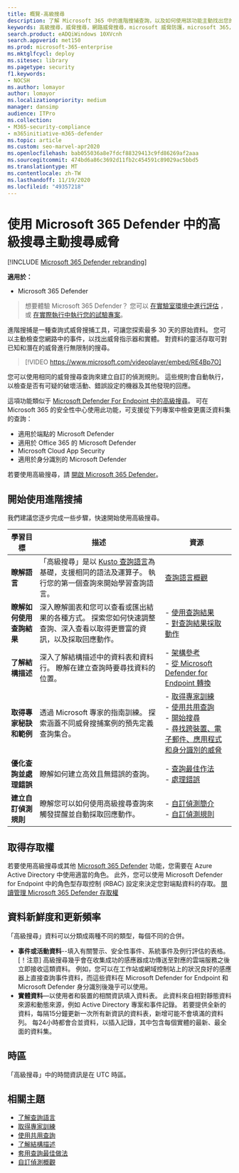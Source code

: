 ```yaml
---
title: 概覽-高級搜尋
description: 了解 Microsoft 365 中的進階搜捕查詢，以及如何使用該功能主動找出您的網路中的威脅和弱點
keywords: 高級搜尋，威脅搜尋，網路威脅搜尋，microsoft 威脅防護，microsoft 365，mtp，m365，搜尋，查詢，遙測，自訂偵測，schema，kusto，microsoft 365，Microsoft 威脅防護
search.product: eADQiWindows 10XVcnh
search.appverid: met150
ms.prod: microsoft-365-enterprise
ms.mktglfcycl: deploy
ms.sitesec: library
ms.pagetype: security
f1.keywords:
- NOCSH
ms.author: lomayor
author: lomayor
ms.localizationpriority: medium
manager: dansimp
audience: ITPro
ms.collection:
- M365-security-compliance
- m365initiative-m365-defender
ms.topic: article
ms.custom: seo-marvel-apr2020
ms.openlocfilehash: bab055036a8e7fdcf88329413c9fd86269af2aaa
ms.sourcegitcommit: 474bd6a86c3692d11fb2c454591c89029ac5bbd5
ms.translationtype: MT
ms.contentlocale: zh-TW
ms.lasthandoff: 11/19/2020
ms.locfileid: "49357218"
---
```

# <a name="proactively-hunt-for-threats-with-advanced-hunting-in-microsoft-365-defender"></a>使用 Microsoft 365 Defender 中的高級搜尋主動搜尋威脅

[!INCLUDE [Microsoft 365 Defender rebranding](../includes/microsoft-defender.md)]


**適用於：**
- Microsoft 365 Defender

> 想要體驗 Microsoft 365 Defender？ 您可以 [在實驗室環境中進行評估](https://aka.ms/mtp-trial-lab) ，或 [在實際執行中執行您的試驗專案](https://aka.ms/m365d-pilotplaybook)。
>

進階搜捕是一種查詢式威脅搜捕工具，可讓您探索最多 30 天的原始資料。 您可以主動檢查您網路中的事件，以找出威脅指示器和實體。 對資料的靈活存取可對已知和潛在的威脅進行無限制的搜尋。
<p></p>

> [!VIDEO https://www.microsoft.com/videoplayer/embed/RE4Bp7O]

您可以使用相同的威脅搜尋查詢來建立自訂的偵測規則。 這些規則會自動執行，以檢查是否有可疑的破壞活動、錯誤設定的機器及其他發現的回應。

這項功能類似于 [Microsoft Defender For Endpoint 中的高級搜尋](https://docs.microsoft.com/windows/security/threat-protection/microsoft-defender-atp/advanced-hunting-overview)。 可在 Microsoft 365 的安全性中心使用此功能，可支援從下列專案中檢查更廣泛資料集的查詢：

- 適用於端點的 Microsoft Defender
- 適用於 Office 365 的 Microsoft Defender
- Microsoft Cloud App Security
- 適用於身分識別的 Microsoft Defender

若要使用高級搜尋，請 [開啟 Microsoft 365 Defender](mtp-enable.md)。

## <a name="get-started-with-advanced-hunting"></a>開始使用進階搜捕

我們建議您逐步完成一些步驟，快速開始使用高級搜尋。

| 學習目標 | 描述 | 資源 |
|--|--|--|
| **瞭解語言** | 「高級搜尋」是以 [Kusto 查詢語言](https://docs.microsoft.com/azure/kusto/query/)為基礎，支援相同的語法及運算子。 執行您的第一個查詢來開始學習查詢語言。 | [查詢語言概觀](advanced-hunting-query-language.md) |
| **瞭解如何使用查詢結果** | 深入瞭解圖表和您可以查看或匯出結果的各種方式。 探索您如何快速調整查詢、深入查看以取得更豐富的資訊，以及採取回應動作。 | - [使用查詢結果](advanced-hunting-query-results.md)<br>- [對查詢結果採取動作](advanced-hunting-take-action.md) |
| **了解結構描述** | 深入了解結構描述中的資料表和資料行。 瞭解在建立查詢時要尋找資料的位置。 | - [架構參考](advanced-hunting-schema-tables.md)<br>- [從 Microsoft Defender for Endpoint 轉換](advanced-hunting-migrate-from-mdatp.md) |
| **取得專家秘訣和範例** | 透過 Microsoft 專家的指南訓練。 探索涵蓋不同威脅搜捕案例的預先定義查詢集合。 | - [取得專家訓練](advanced-hunting-expert-training.md)<br>- [使用共用查詢](advanced-hunting-shared-queries.md)<br>- [開始搜尋](advanced-hunting-go-hunt.md)<br>- [尋找跨裝置、電子郵件、應用程式和身分識別的威脅](advanced-hunting-query-emails-devices.md) |
| **優化查詢並處理錯誤** | 瞭解如何建立高效且無錯誤的查詢。 | - [查詢最佳作法](advanced-hunting-best-practices.md)<br>- [處理錯誤](advanced-hunting-errors.md) |
| **建立自訂偵測規則** | 瞭解您可以如何使用高級搜尋查詢來觸發提醒並自動採取回應動作。 | - [自訂偵測簡介](custom-detections-overview.md)<br>- [自訂偵測規則](custom-detection-rules.md) |

## <a name="get-access"></a>取得存取權
若要使用高級搜尋或其他 [Microsoft 365 Defender](microsoft-threat-protection.md) 功能，您需要在 Azure Active Directory 中使用適當的角色。 此外，您可以使用 Microsoft Defender for Endpoint 中的角色型存取控制 (RBAC) 設定來決定您對端點資料的存取。 [閱讀管理 Microsoft 365 Defender 存取權](mtp-permissions.md)

## <a name="data-freshness-and-update-frequency"></a>資料新鮮度和更新頻率
「高級搜尋」資料可以分類成兩種不同的類型，每個不同的合併。

- **事件或活動資料**--填入有關警示、安全性事件、系統事件及例行評估的表格。 [！注意] 高級搜尋幾乎會在收集成功的感應器成功傳送至對應的雲端服務之後立即接收這類資料。 例如，您可以在工作站或網域控制站上的狀況良好的感應器上直接查詢事件資料，而這些資料在 Microsoft Defender for Endpoint 和 Microsoft Defender 身分識別後幾乎可以使用。
- **實體資料**—以使用者和裝置的相關資訊填入資料表。 此資料來自相對靜態資料來源和動態來源，例如 Active Directory 專案和事件記錄。 若要提供全新的資料，每隔15分鐘更新一次所有新資訊的資料表，新增可能不會填滿的資料列。 每24小時都會合並資料，以插入記錄，其中包含每個實體的最新、最全面的資料集。

## <a name="time-zone"></a>時區
「高級搜尋」中的時間資訊是在 UTC 時區。

## <a name="related-topics"></a>相關主題
- [了解查詢語言](advanced-hunting-query-language.md)
- [取得專家訓練](advanced-hunting-expert-training.md)
- [使用共用查詢](advanced-hunting-shared-queries.md)
- [了解結構描述](advanced-hunting-schema-tables.md)
- [套用查詢最佳做法](advanced-hunting-best-practices.md)
- [自訂偵測概觀](custom-detections-overview.md)

